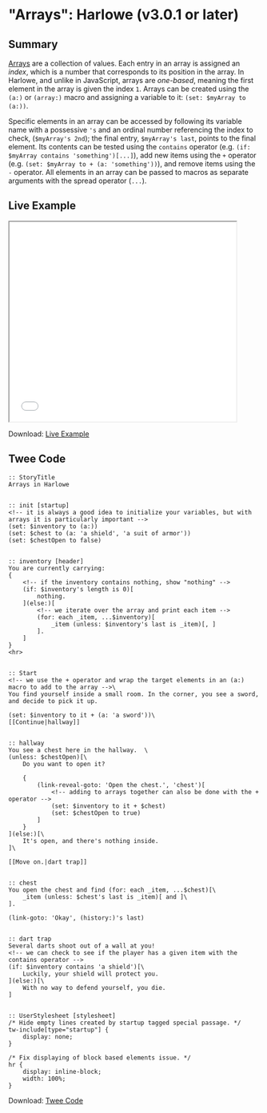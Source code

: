 # "Arrays": Harlowe (v3.0.1 or later)

## Summary

[Arrays](https://twine2.neocities.org/#type_array) are a collection of values. Each entry in an array is assigned an *index*, which is a number that corresponds to its position in the array. In Harlowe, and unlike in JavaScript, arrays are *one-based*, meaning the first element in the array is given the index `1`. Arrays can be created using the `(a:)` or `(array:)` macro and assigning a variable to it: `(set: $myArray to (a:))`.

Specific elements in an array can be accessed by following its variable name with a possessive `'s` and an ordinal number referencing the index to check, (`$myArray's 2nd`); the final entry, `$myArray's last`, points to the final element. Its contents can be tested using the `contains` operator (e.g. `(if: $myArray contains 'something')[...]`), add new items using the `+` operator (e.g. `(set: $myArray to + (a: 'something'))`), and remove items using the `-` operator. All elements in an array can be passed to macros as separate arguments with the spread operator (`...`). 

## Live Example

<section>
<iframe src="harlowe_arrays_example.html" height=400 width=90%></iframe>


Download: <a href="harlowe_arrays_example.html" target="_blank">Live Example</a>
</section>

## Twee Code

```
:: StoryTitle
Arrays in Harlowe


:: init [startup]
<!-- it is always a good idea to initialize your variables, but with arrays it is particularly important -->
(set: $inventory to (a:))
(set: $chest to (a: 'a shield', 'a suit of armor'))
(set: $chestOpen to false)


:: inventory [header]
You are currently carrying:
{
	<!-- if the inventory contains nothing, show "nothing" -->
	(if: $inventory's length is 0)[
		nothing.
	](else:)[
		<!-- we iterate over the array and print each item -->
		(for: each _item, ...$inventory)[
			_item (unless: $inventory's last is _item)[, ]
		].
	]
}
<hr>


:: Start
<!-- we use the + operator and wrap the target elements in an (a:) macro to add to the array -->\
You find yourself inside a small room. In the corner, you see a sword, and decide to pick it up.

(set: $inventory to it + (a: 'a sword'))\
[[Continue|hallway]]


:: hallway
You see a chest here in the hallway.  \
(unless: $chestOpen)[\
    Do you want to open it?

    {
		(link-reveal-goto: 'Open the chest.', 'chest')[
			<!-- adding to arrays together can also be done with the + operator -->
			(set: $inventory to it + $chest)
			(set: $chestOpen to true)
		]
    }
](else:)[\
    It's open, and there's nothing inside.
]\

[[Move on.|dart trap]]


:: chest
You open the chest and find (for: each _item, ...$chest)[\
    _item (unless: $chest's last is _item)[ and ]\
].

(link-goto: 'Okay', (history:)'s last)


:: dart trap
Several darts shoot out of a wall at you!
<!-- we can check to see if the player has a given item with the contains operator -->
(if: $inventory contains 'a shield')[\
    Luckily, your shield will protect you.
](else:)[\
    With no way to defend yourself, you die.
]


:: UserStylesheet [stylesheet]
/* Hide empty lines created by startup tagged special passage. */
tw-include[type="startup"] {
	display: none;
}

/* Fix displaying of block based elements issue. */
hr {
	display: inline-block;
	width: 100%;
}
```

Download: <a href="harlowe_arrays_twee.txt" target="_blank">Twee Code</a>
